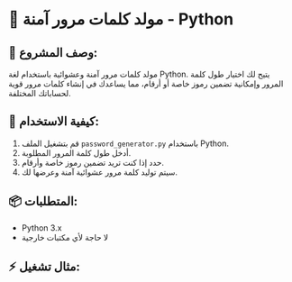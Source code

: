 # 🔑 مولد كلمات مرور آمنة - Python

## 📌 وصف المشروع:
مولد كلمات مرور آمنة وعشوائية باستخدام لغة Python. يتيح لك اختيار طول كلمة المرور وإمكانية تضمين رموز خاصة أو أرقام، مما يساعدك في إنشاء كلمات مرور قوية لحساباتك المختلفة.

## 🚀 كيفية الاستخدام:
1. قم بتشغيل الملف `password_generator.py` باستخدام Python.
2. أدخل طول كلمة المرور المطلوبة.
3. حدد إذا كنت تريد تضمين رموز خاصة وأرقام.
4. سيتم توليد كلمة مرور عشوائية آمنة وعرضها لك.

## 📦 المتطلبات:
- Python 3.x  
- لا حاجة لأي مكتبات خارجية

## ⚡ مثال تشغيل:
